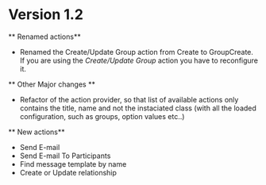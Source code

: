 Version 1.2
===========

** Renamed actions**

* Renamed the Create/Update Group action from Create to GroupCreate. If you are using the _Create/Update Group_ action you have to reconfigure it.

** Other Major changes **

* Refactor of the action provider, so that list of available actions only contains the title, name and not the instaciated class (with all the loaded configuration, such as groups, option values etc..)

** New actions**

* Send E-mail
* Send E-mail To Participants
* Find message template by name
* Create or Update relationship


